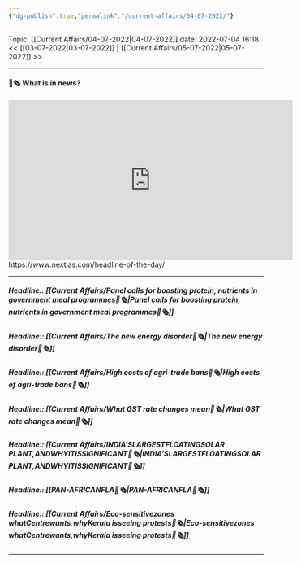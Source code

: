 ```yaml
---
{"dg-publish":true,"permalink":"/current-affairs/04-07-2022/"}
---
```



Topic: [[Current Affairs/04-07-2022\|04-07-2022]]
date: 2022-07-04 16:18
<< [[03-07-2022\|03-07-2022]] | [[Current Affairs/05-07-2022\|05-07-2022]] >>

----
#### 📰🗞️ What is in news? 
 <iframe width="560" height="315" src="https://www.youtube-nocookie.com/embed/videoseries?list=PL1sgm5x8M9FBddLMD9ZAEEYl6HoSAbej1" title="YouTube video player" frameborder="0" allow="accelerometer; autoplay; clipboard-write; encrypted-media; gyroscope; picture-in-picture" allowfullscreen></iframe>
https://www.nextias.com/headline-of-the-day/

---
##### Headline:: [[Current Affairs/Panel calls for boosting protein, nutrients in government meal programmes📰🗞️\|Panel calls for boosting protein, nutrients in government meal programmes📰🗞️]]
##### Headline:: [[Current Affairs/The new energy disorder📰🗞️\|The new energy disorder📰🗞️]]
##### Headline:: [[Current Affairs/High costs of agri-trade bans📰🗞️\|High costs of agri-trade bans📰🗞️]]
##### Headline:: [[Current Affairs/What GST rate changes mean📰🗞️\|What GST rate changes mean📰🗞️]]
##### Headline:: [[Current Affairs/INDIA’SLARGESTFLOATINGSOLAR PLANT,ANDWHYITISSIGNIFICANT📰🗞️\|INDIA’SLARGESTFLOATINGSOLAR PLANT,ANDWHYITISSIGNIFICANT📰🗞️]]
##### Headline:: [[PAN-AFRICANFLA📰🗞️\|PAN-AFRICANFLA📰🗞️]]
##### Headline:: [[Current Affairs/Eco-sensitivezones whatCentrewants,whyKerala isseeing protests📰🗞️\|Eco-sensitivezones whatCentrewants,whyKerala isseeing protests📰🗞️]]

----
